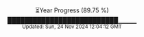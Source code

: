 <p align="center">
⏳Year Progress (89.75 %)<br>
██████████████████████████▁▁▁▁ <br>
<sub>Updated: Sun, 24 Nov 2024 12:04:12 GMT</sub>
</p>

